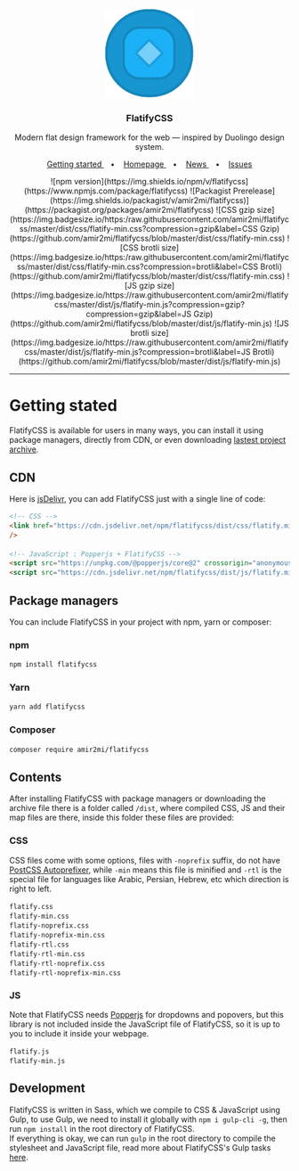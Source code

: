 <p align="center">
  <a target="_blank" href="https://amir2mi.github.io/flatifycss/">
    <img src="https://raw.githubusercontent.com/amir2mi/flatifycss/master/website/static/img/logo.gif" alt="FlatifyCSS" width="160" height="160">
  </a>
</p>

<h3 align="center">FlatifyCSS</h3>

<p align="center">
  Modern flat design framework for the web — inspired by Duolingo design system.
</p>

<p align="center">
  <a target="_blank" href="https://amir2mi.github.io/flatifycss/docs/intro">
    Getting started
  </a>
&nbsp;&nbsp;&nbsp;•&nbsp;&nbsp;&nbsp;   
  <a target="_blank" href="https://amir2mi.github.io/flatifycss/">
    Homepage
  </a>
&nbsp;&nbsp;&nbsp;•&nbsp;&nbsp;&nbsp;   
  <a target="_blank" href="https://amir2mi.github.io/flatifycss/blog">
    News
  </a>
&nbsp;&nbsp;&nbsp;•&nbsp;&nbsp;&nbsp;   
  <a target="_blank" href="https://github.com/amir2mi/flatifycss/issues">
    Issues
  </a>
</p>

<p align="center">
![npm version](https://img.shields.io/npm/v/flatifycss](https://www.npmjs.com/package/flatifycss)
![Packagist Prerelease](https://img.shields.io/packagist/v/amir2mi/flatifycss)](https://packagist.org/packages/amir2mi/flatifycss)
![CSS gzip size](https://img.badgesize.io/https:/raw.githubusercontent.com/amir2mi/flatifycss/master/dist/css/flatify-min.css?compression=gzip&label=CSS Gzip)
  (https://github.com/amir2mi/flatifycss/blob/master/dist/css/flatify-min.css)
![CSS brotli size](https://img.badgesize.io/https:/raw.githubusercontent.com/amir2mi/flatifycss/master/dist/css/flatify-min.css?compression=brotli&label=CSS Brotli)(https://github.com/amir2mi/flatifycss/blob/master/dist/css/flatify-min.css)
![JS gzip size](https://img.badgesize.io/https://raw.githubusercontent.com/amir2mi/flatifycss/master/dist/js/flatify-min.js?compression=gzip?compression=gzip&label=JS Gzip)(https://github.com/amir2mi/flatifycss/blob/master/dist/js/flatify-min.js)
![JS brotli size](https://img.badgesize.io/https://raw.githubusercontent.com/amir2mi/flatifycss/master/dist/js/flatify-min.js?compression=brotli&label=JS Brotli)(https://github.com/amir2mi/flatifycss/blob/master/dist/js/flatify-min.js)
</p>

<hr>

# Getting stated

FlatifyCSS is available for users in many ways, you can install it using package managers, directly from CDN, or even downloading [lastest project archive](https://github.com/amir2mi/flatifycss/archive/master.zip).

## CDN

Here is [jsDelivr](https://www.jsdelivr.com/), you can add FlatifyCSS just with a single line of code:

```html
<!-- CSS -->
<link href="https://cdn.jsdelivr.net/npm/flatifycss/dist/css/flatify.min.css" rel="stylesheet" crossorigin="anonymous"
/>

<!-- JavaScript : Popperjs + FlatifyCSS -->
<script src="https://unpkg.com/@popperjs/core@2" crossorigin="anonymous"></script>
<script src="https://cdn.jsdelivr.net/npm/flatifycss/dist/js/flatify.min.js" crossorigin="anonymous"></script>
```

## Package managers

You can include FlatifyCSS in your project with npm, yarn or composer:

### npm

```bash
npm install flatifycss
```

### Yarn

```bash
yarn add flatifycss
```

### Composer

```bash
composer require amir2mi/flatifycss
```

## Contents

After installing FlatifyCSS with package managers or downloading the archive file there is a folder called `/dist`, where compiled CSS, JS and their map files are there, inside this folder these files are provided:

### CSS

CSS files come with some options, files with `-noprefix` suffix, do not have [PostCSS Autoprefixer](https://github.com/postcss/autoprefixer), while `-min` means this file is minified and `-rtl` is the special file for languages like Arabic, Persian, Hebrew, etc which direction is right to left.

`flatify.css`  
`flatify-min.css`  
`flatify-noprefix.css`  
`flatify-noprefix-min.css`  
`flatify-rtl.css`  
`flatify-rtl-min.css`  
`flatify-rtl-noprefix.css`  
`flatify-rtl-noprefix-min.css`

### JS

Note that FlatifyCSS needs [Popperjs](https://popper.js.org/) for dropdowns and popovers, but this library is not included inside the JavaScript file of FlatifyCSS, so it is up to you to include it inside your webpage.

`flatify.js`  
`flatify-min.js`

## Development
FlatifyCSS is written in Sass, which we compile to CSS & JavaScript using Gulp, to use Gulp, we need to install it globally with `npm i gulp-cli -g`, then run `npm install` in the root directory of FlatifyCSS.  
If everything is okay, we can run `gulp` in the root directory to compile the stylesheet and JavaScript file, read more about FlatifyCSS's Gulp tasks [here](https://amir2mi.github.io/flatifycss/docs/overview/development#gulp).

